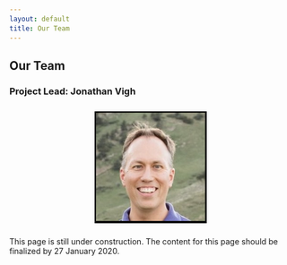 ```yaml
---
layout: default
title: Our Team
---
```


## Our Team

### Project Lead: Jonathan Vigh

<img src="../../images/people/Jonathan_Vigh_head_shot_foothills_2019.PNG" alt="Head shot of Jonathan Vigh with backdrop of the Flatirons" style="display: block; margin: auto; max-height: 200px; padding: 10px;">

This page is still under construction. The content for this page should be finalized by 27 January 2020.
